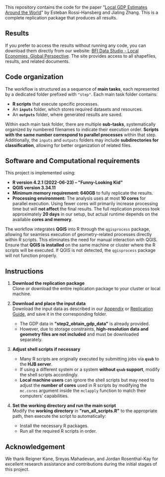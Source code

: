 This repository contains the code for the paper "[Local GDP Estimates Around the World](https://rossihansberg.economics.uchicago.edu/LGEAW.pdf)" by Esteban Rossi-Hansberg and Jialing Zhang. This is a complete replication package that produces all results.

## Results
If you prefer to access the results without running any code, you can download them directly from our website: [BFI Data Studio - Local Economies, Global Perspective](https://bfidatastudio.org/project/local-economies-global-perspective-illuminating-subnational-gdp-worldwide/). The site provides access to all shapefiles, results, and related documents.

## Code organization
The workflow is structured as a sequence of **main tasks**, each represented by a dedicated folder prefixed with `"step"`. Each main task folder contains:

- **R scripts** that execute specific processes.
- An **`inputs`** folder, which stores required datasets and resources.
- An **`outputs`** folder, where generated results are saved.

Within each main task folder, there are multiple **sub-tasks**, systematically organized by numbered filenames to indicate their execution order. **Scripts with the same number correspond to parallel processes** within that step. Additionally, the `inputs` and `outputs` folders may include **subdirectories for classification**, allowing for better organization of related files.

## Software and Computational requirements
This project is implemented using:
- **R version 4.2.1 (2022-06-23) – "Funny-Looking Kid"**
- **QGIS version 3.34.11**
- **Minimum memory requirement: 640GB** to fully replicate the results.
- **Processing environment:** The analysis uses at most **10 cores** for parallel execution. Using fewer cores will primarily increase processing time but will **not affect** the final results. The full replication process took approximately **20 days** in our setup, but actual runtime depends on the available **cores and memory**.

The workflow integrates **QGIS** into R through the `qgisprocess` package, allowing for seamless execution of geometry-related processes directly within R scripts. This eliminates the need for manual interaction with QGIS. Ensure that **QGIS is installed** on the same machine or cluster where the R scripts will be executed. If QGIS is not detected, the `qgisprocess` package will not function properly.

## Instructions
1. **Download the replication package**  
   Clone or download the entire replication package to your cluster or local machine.

2. **Download and place the input data**  
   Download the input data as described in our [Appendix](https://rossihansberg.economics.uchicago.edu/LGEAWApp.pdf) or [Replication Guide](https://bfidatastudio.org/wp-content/uploads/2025/01/Replication-Guide-2.pdf), and save it in the corresponding folder.  
   - The GDP data in **"step2_obtain_gdp_data"** is already provided.  
   - However, due to storage constraints, **high-resolution data and geometry files are not included** and must be downloaded separately.

3. **Adjust shell scripts if necessary**  
   - Many R scripts are originally executed by submitting jobs via **`qsub`** to the **HJB server**.  
   - If using a different system or a system **without `qsub` support**, modify the shell scripts accordingly.  
   - **Local machine users** can ignore the shell scripts but may need to adjust the **number of cores** used in R scripts by modifying the `mc.cores` argument inside the `mclapply` function to match their computers’ capabilities.

4. **Set the working directory and run the main script**  
   Modify the **working directory** in **"run_all_scripts.R"** to the appropriate path, then execute the script to automatically:  
   - Install the necessary R packages.
   - Run all the required R scripts in order.  

## Acknowledgement
We thank Reigner Kane, Sreyas Mahadevan, and Jordan Rosenthal-Kay for excellent research assistance and contributions during the initial stages of this project.
